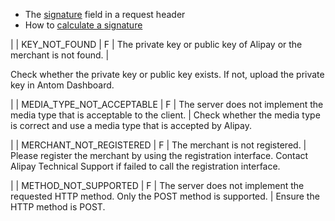 *   The [signature](https://global.alipay.com/docs/ac/ams/api_fund) field in a request header 
*   How to [calculate a signature](https://global.alipay.com/docs/ac/ams/digital_signature) 



 |
| KEY\_NOT\_FOUND | F | The private key or public key of Alipay or the merchant is not found. | 

Check whether the private key or public key exists. If not, upload the private key in Antom Dashboard.



 |
| MEDIA\_TYPE\_NOT\_ACCEPTABLE | F | The server does not implement the media type that is acceptable to the client. | Check whether the media type is correct and use a media type that is accepted by Alipay.

 |
| MERCHANT\_NOT\_REGISTERED | F | The merchant is not registered. | Please register the merchant by using the registration interface. Contact Alipay Technical Support if failed to call the registration interface.

 |
| METHOD\_NOT\_SUPPORTED | F | The server does not implement the requested HTTP method. Only the POST method is supported. | Ensure the HTTP method is POST.